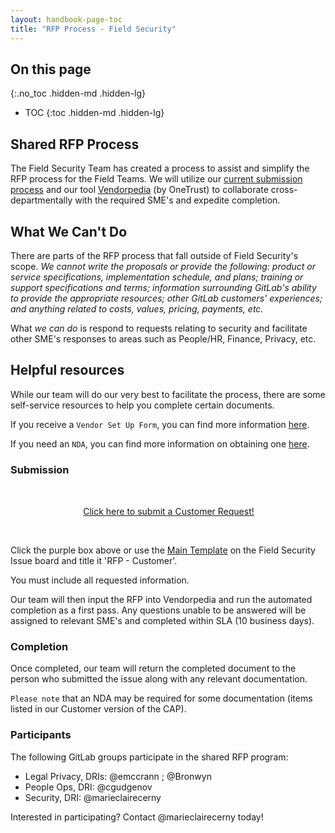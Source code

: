 ```yaml
---
layout: handbook-page-toc
title: "RFP Process - Field Security"
---
```


## On this page
{:.no_toc .hidden-md .hidden-lg}
 
- TOC
{:toc .hidden-md .hidden-lg}


## Shared RFP Process

The Field Security Team has created a process to assist and simplify the RFP process for the Field Teams. We will utilize our [current submission process](https://about.gitlab.com/handbook/engineering/security/security-assurance/field-security/customer-security-assessment-process.html) and our tool [Vendorpedia](https://about.gitlab.com/handbook/engineering/security/security-assurance/field-security/Vendorpedia.html) (by OneTrust) to collaborate cross-departmentally with the required SME's and expedite completion. 

## What We Can't Do

There are parts of the RFP process that fall outside of Field Security's scope. _We cannot write the proposals or provide the following: product or service specifications, implementation schedule, and plans; training or support specifications and terms; information surrounding GitLab's ability to provide the appropriate resources; other GitLab customers' experiences; and anything related to costs, values, pricing, payments, etc._

What _we can do_ is respond to requests relating to security and facilitate other SME's responses to areas such as People/HR, Finance, Privacy, etc. 


## Helpful resources

While our team will do our very best to facilitate the process, there are some self-service resources to help you complete certain documents. 

If you receive a `Vendor Set Up Form`, you can find more information [here](https://about.gitlab.com/handbook/sales/field-operations/order-processing/#how-to-process-customer-requested-vendor-setup-forms).

If you need an `NDA`, you can find more information on obtaining one [here](https://about.gitlab.com/handbook/legal/NDA/). 


### Submission

<div class="flex-row" markdown="0" style="height:80px">
       <a href="https://gitlab.com/gitlab-com/gl-security/security-assurance/field-security-team/customer-assurance-activities/caa-servicedesk/-/issues/new?issuable_template=main_template" class="btn btn-purple-inv" style="width:100%;height:100%;margin:1px;display:flex;justify-content:center;align-items:center;">Click here to submit a Customer Request!</a>
    
</div>

Click the purple box above or use the [Main Template](https://gitlab.com/gitlab-com/gl-security/security-assurance/field-security-team/customer-assurance-activities/caa-servicedesk/-/issues/new?issuable_template=main_template) on the Field Security Issue board and title it 'RFP - Customer'. 

You must include all requested information. 

Our team will then input the RFP into Vendorpedia and run the automated completion as a first pass. Any questions unable to be answered will be assigned to relevant SME's and completed within SLA (10 business days).

### Completion

Once completed, our team will return the completed document to the person who submitted the issue along with any relevant documentation. 

`Please note` that an NDA may be required for some documentation (items listed in our Customer version of the CAP). 


### Participants
The following GitLab groups participate in the shared RFP program:

- Legal Privacy, DRIs: @emccrann ; @Bronwyn  
- People Ops, DRI: @cgudgenov
- Security, DRI: @marieclairecerny

Interested in participating? Contact @marieclairecerny today! 
